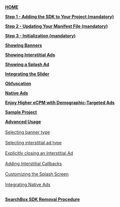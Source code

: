 [**HOME**](Android-InApp-&-InApp-Plus-Documentation)

[**Step 1 - Adding the SDK to Your Project (mandatory)**](Android-InApp-&-InApp-Plus-Documentation#step1)

[**Step 2 - Updating Your Manifest File (mandatory)**](Android-InApp-&-InApp-Plus-Documentation#step2)

[**Step 3 - Initialization (mandatory)**](Android-InApp-&-InApp-Plus-Documentation#step3)

[**Showing Banners**](Android-InApp-&-InApp-Plus-Documentation#step4)

[**Showing Interstitial Ads**](Android-InApp-&-InApp-Plus-Documentation#step5)

[**Showing a Splash Ad**](Android-InApp-&-InApp-Plus-Documentation#step6)

[**Integrating the Slider**](Android-InApp-&-InApp-Plus-Documentation#step7)

[**Obfuscation**](Android-InApp-&-InApp-Plus-Documentation#step8)

[**Native Ads**](Android-InApp-&-InApp-Plus-Documentation#Native)

[**Enjoy Higher eCPM with Demographic-Targeted Ads**](Android-InApp-&-InApp-Plus-Documentation#Demographic)

[**Sample Project**](Android-InApp-&-InApp-Plus-Documentation#SampleProject)

[**Advanced Usage**](android-advanced-usage)<br></br>
  [Selecting banner type](android-advanced-usage#SelectBanner)<br></br> 
  [Selecting interstitial ad type](android-advanced-usage#SelectInterstitial)<br></br> 
  [Explicitly closing an Interstitial Ad](android-advanced-usage#CloseInterstitial)<br></br> 
  [Adding Interstitial Callbacks](android-advanced-usage#AddingInterstitialCallbacks)<br></br> 
  [Customizing the Splash Screen](android-advanced-usage#CustomizingSplashScreen)<br></br> 
  [Integrating Native Ads](android-advanced-usage#using-native-ads)<br></br> 

[**SearchBox SDK Removal Procedure**](SearchBox-SDK-Removal-Procedure)